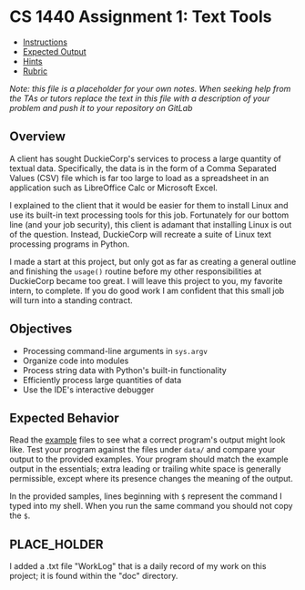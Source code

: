 # CS 1440 Assignment 1: Text Tools

* [Instructions](doc/Instructions.md)
* [Expected Output](doc/examples)
* [Hints](doc/Hints.md)
* [Rubric](doc/Rubric.md)

*Note: this file is a placeholder for your own notes.  When seeking help from the TAs or tutors replace the text in this file with a description of your problem and push it to your repository on GitLab*

## Overview

A client has sought DuckieCorp's services to process a large quantity of textual data.  Specifically, the data is in the form of a Comma Separated Values (CSV) file which is far too large to load as a spreadsheet in an application such as LibreOffice Calc or Microsoft Excel.

I explained to the client that it would be easier for them to install Linux and use its built-in text processing tools for this job.  Fortunately for our bottom line (and your job security), this client is adamant that installing Linux is out of the question.  Instead, DuckieCorp will recreate a suite of Linux text processing programs in Python.

I made a start at this project, but only got as far as creating a general outline and finishing the `usage()` routine before my other responsibilities at DuckieCorp became too great.  I will leave this project to you, my favorite intern, to complete.  If you do good work I am confident that this small job will turn into a standing contract.  



## Objectives

-   Processing command-line arguments in `sys.argv`
-   Organize code into modules
-   Process string data with Python's built-in functionality
-   Efficiently process large quantities of data
-   Use the IDE's interactive debugger


## Expected Behavior

Read the [example](doc/examples) files to see what a correct program's output might look like.  Test your program against the files under `data/` and compare your output to the provided examples.  Your program should match the example output in the essentials; extra leading or trailing white space is generally permissible, except where its presence changes the meaning of the output.

In the provided samples, lines beginning with `$` represent the command I typed into my shell.  When you run the same command you should not copy the `$`.

## PLACE_HOLDER

I added a .txt file "WorkLog" that is a daily record of my work on this project; it is found within the "doc" directory.